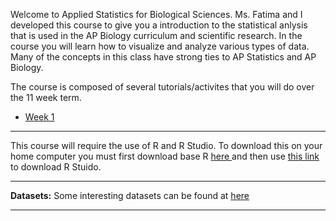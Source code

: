 Welcome to Applied Statistics for Biological Sciences. Ms. Fatima and I developed this course to give you a introduction to the statistical anlysis that is used in the AP Biology curriculum and scientific research. In the course you will learn how to visualize and analyze various types of data. Many of the concepts in this class have strong ties to AP Statistics and AP Biology. 

The course is composed of several tutorials/activites that you will do over the 11 week term. 

<p>
      <ul>
        <li><a href="https://merrickmath.github.io/MerrickMath.github.io-BioStats/Week1.html"> Week 1 </a> </li>
      </ul>
</p>

---

This course will require the use of R and R Studio. To download this on your home computer you must first download base R <a href="https://www.r-project.org"> here </a> and then use <a href="https://rstudio.com/products/rstudio/download/"> this link </a> to download R Stuido. 

---

**Datasets:** Some interesting datasets can be found at  <a href="https://drive.google.com/drive/folders/1lQuOh4jgyZ4GioinfvCYvqRxbOgDn6Be?usp=sharing"> here </a>

___




